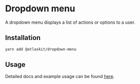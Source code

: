 # Dropdown menu

A dropdown menu displays a list of actions or options to a user.

## Installation

```sh
yarn add @atlaskit/dropdown-menu
```

## Usage

Detailed docs and example usage can be found
[here](https://atlassian.design/components/dropdown-menu/).
